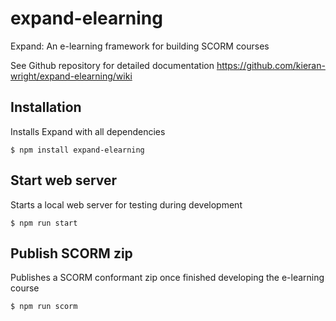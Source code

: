 # expand-elearning
Expand: An e-learning framework for building SCORM courses

See Github repository for detailed documentation <https://github.com/kieran-wright/expand-elearning/wiki>

## Installation
Installs Expand with all dependencies

```
$ npm install expand-elearning
```

## Start web server
Starts a local web server for testing during development

```
$ npm run start
```

## Publish SCORM zip
Publishes a SCORM conformant zip once finished developing the e-learning course

```
$ npm run scorm
```
